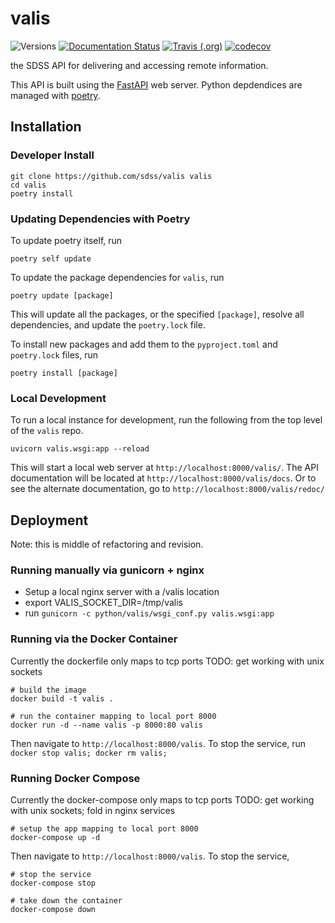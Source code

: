 # valis

![Versions](https://img.shields.io/badge/python->3.7-blue)
[![Documentation Status](https://readthedocs.org/projects/sdss-valis/badge/?version=latest)](https://sdss-valis.readthedocs.io/en/latest/?badge=latest)
[![Travis (.org)](https://img.shields.io/travis/sdss/valis)](https://travis-ci.org/sdss/valis)
[![codecov](https://codecov.io/gh/sdss/valis/branch/master/graph/badge.svg)](https://codecov.io/gh/sdss/valis)

the SDSS API for delivering and accessing remote information.

This API is built using the [FastAPI](https://fastapi.tiangolo.com/) web server.  Python depdendices are managed with [poetry](https://python-poetry.org/).

## Installation
### Developer Install
```
git clone https://github.com/sdss/valis valis
cd valis
poetry install
```

### Updating Dependencies with Poetry
To update poetry itself, run 
```
poetry self update
```

To update the package dependencies for `valis`, run
```
poetry update [package]
```
This will update all the packages, or the specified `[package]`, resolve all dependencies, and update the `poetry.lock` file.

To install new packages and add them to the `pyproject.toml` and `poetry.lock` files, run
```
poetry install [package]
```

### Local Development

To run a local instance for development, run the following from the top level of the `valis` repo.
```
uvicorn valis.wsgi:app --reload
```
This will start a local web server at `http://localhost:8000/valis/`.  The API documentation will be located at `http://localhost:8000/valis/docs`.  Or to see the alternate documentation, go to `http://localhost:8000/valis/redoc/`

## Deployment

Note: this is middle of refactoring and revision.  

### Running manually via gunicorn + nginx
 - Setup a local nginx server with a /valis location
 - export VALIS_SOCKET_DIR=/tmp/valis
 - run `gunicorn -c python/valis/wsgi_conf.py valis.wsgi:app`

### Running via the Docker Container
Currently the dockerfile only maps to tcp ports
TODO: get working with unix sockets
```
# build the image
docker build -t valis .

# run the container mapping to local port 8000
docker run -d --name valis -p 8000:80 valis
```
Then navigate to `http://localhost:8000/valis`. To stop the service, run `docker stop valis; docker rm valis;`

### Running Docker Compose
Currently the docker-compose only maps to tcp ports
TODO: get working with unix sockets; fold in nginx services
```
# setup the app mapping to local port 8000
docker-compose up -d
```
Then navigate to `http://localhost:8000/valis`.  To stop the service,
```
# stop the service
docker-compose stop

# take down the container
docker-compose down
```

